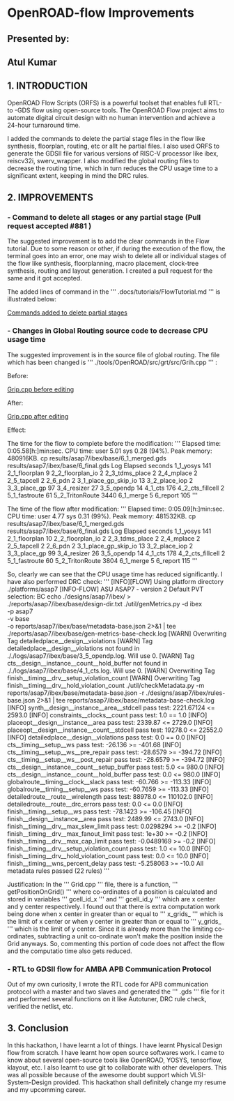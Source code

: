 # OpenROAD-flow Improvements

## Presented by: 
## Atul Kumar 

## 1. INTRODUCTION

OpenROAD Flow Scripts (ORFS) is a powerful toolset that enables full RTL-to -GDS flow using open-source tools. The OpenROAD Flow project aims to automate digital circuit design with no human intervention and achieve a 24-hour turnaround time.

I added the commands to delete the partial stage files in the flow like synthesis, floorplan, routing, etc or allt he partial files. I also used ORFS to generate the GDSII file for various versions of RISC-V processor like ibex, reiscv32i, swerv_wrapper. I also modified the global routing files to decrease the routing time, which in turn reduces the CPU usage time to a significant extent, keeping in mind the DRC rules. 

## 2. IMPROVEMENTS

### - Command to delete all stages or any partial stage (Pull request accepted #881 )

The suggested improvement is to add the clear commands in the Flow tutorial. Due to some reason or other, if during the execution of the flow, the terminal goes into an error, one may wish to delete all or individual stages of the flow like synthesis, floorplanning, macro placement, clock-tree synthesis, routing and layout generation. I created a pull request for the same and it got accepted.

The added lines of command in the ''' .docs/tutorials/FlowTutorial.md ''' is illustrated below:

[Commands added to delete partial stages](images/command.png)

### - Changes in Global Routing source code to decrease CPU usage time 

The suggested improvement is in the source file of global routing. The file which has been changed is ''' ./tools/OpenROAD/src/grt/src/Grih.cpp ''' :

Before: 

[Grip.cpp before editing](images/before.png)

After:

[Grip.cpp after editing](images/after.png)

Effect: 

The time for the flow to complete before the modification:
'''
Elapsed time: 0:05.58[h:]min:sec. CPU time: user 5.01 sys 0.28 (94%). Peak memory: 480916KB.
cp results/asap7/ibex/base/6_1_merged.gds results/asap7/ibex/base/6_final.gds
Log                   	Elapsed seconds
1_1_yosys                    	141
2_1_floorplan                  	9
2_2_floorplan_io               	2
2_3_tdms_place                 	2
2_4_mplace                     	2
2_5_tapcell                    	2
2_6_pdn                        	2
3_1_place_gp_skip_io          	13
3_2_place_iop                  	2
3_3_place_gp                  	97
3_4_resizer                   	27
3_5_opendp                    	14
4_1_cts                      	176
4_2_cts_fillcell               	2
5_1_fastroute                 	61
5_2_TritonRoute             	3440
6_1_merge                      	5
6_report                     	105
'''

The time of the flow after modification:
'''
Elapsed time: 0:05.09[h:]min:sec. CPU time: user 4.77 sys 0.31 (99%). Peak memory: 481532KB.
cp results/asap7/ibex/base/6_1_merged.gds results/asap7/ibex/base/6_final.gds
Log                   	Elapsed seconds
1_1_yosys                    	141
2_1_floorplan                 	10
2_2_floorplan_io               	2
2_3_tdms_place                 	2
2_4_mplace                     	2
2_5_tapcell                    	2
2_6_pdn                        	2
3_1_place_gp_skip_io          	13
3_2_place_iop                  	2
3_3_place_gp                  	99
3_4_resizer                   	26
3_5_opendp                    	14
4_1_cts                      	178
4_2_cts_fillcell               	2
5_1_fastroute                 	60
5_2_TritonRoute             	3804
6_1_merge                      	5
6_report                     	115
'''

So, clearly we can see that the CPU usage time has reduced significantly. 
I have also performed DRC check:
'''
[INFO][FLOW] Using platform directory ./platforms/asap7
[INFO-FLOW] ASU ASAP7 - version 2
Default PVT selection: BC
echo ./designs/asap7/ibex/ > ./reports/asap7/ibex/base/design-dir.txt
./util/genMetrics.py -d ibex \
	-p asap7 \
	-v base \
	-o reports/asap7/ibex/base/metadata-base.json 2>&1 | tee ./reports/asap7/ibex/base/gen-metrics-base-check.log
[WARN] Overwriting Tag detailedplace__design__violations
[WARN] Tag detailedplace__design__violations not found in ././logs/asap7/ibex/base/3_5_opendp.log. Will use 0.
[WARN] Tag cts__design__instance__count__hold_buffer not found in ././logs/asap7/ibex/base/4_1_cts.log. Will use 0.
[WARN] Overwriting Tag finish__timing__drv__setup_violation_count
[WARN] Overwriting Tag finish__timing__drv__hold_violation_count
./util/checkMetadata.py -m reports/asap7/ibex/base/metadata-base.json -r ./designs/asap7/ibex/rules-base.json 2>&1 | tee reports/asap7/ibex/base/metadata-base-check.log
[INFO] synth__design__instance__area__stdcell pass test: 2221.67124 <= 2593.0
[INFO] constraints__clocks__count pass test: 1.0 == 1.0
[INFO] placeopt__design__instance__area pass test: 2339.87 <= 2729.0
[INFO] placeopt__design__instance__count__stdcell pass test: 19278.0 <= 22552.0
[INFO] detailedplace__design__violations pass test: 0.0 == 0.0
[INFO] cts__timing__setup__ws pass test: -26.136 >= -401.68
[INFO] cts__timing__setup__ws__pre_repair pass test: -28.6579 >= -394.72
[INFO] cts__timing__setup__ws__post_repair pass test: -28.6579 >= -394.72
[INFO] cts__design__instance__count__setup_buffer pass test: 5.0 <= 980.0
[INFO] cts__design__instance__count__hold_buffer pass test: 0.0 <= 980.0
[INFO] globalroute__timing__clock__slack pass test: -60.766 >= -113.33
[INFO] globalroute__timing__setup__ws pass test: -60.7659 >= -113.33
[INFO] detailedroute__route__wirelength pass test: 88978.0 <= 110102.0
[INFO] detailedroute__route__drc_errors pass test: 0.0 <= 0.0
[INFO] finish__timing__setup__ws pass test: -78.1423 >= -106.45
[INFO] finish__design__instance__area pass test: 2489.99 <= 2743.0
[INFO] finish__timing__drv__max_slew_limit pass test: 0.0298294 >= -0.2
[INFO] finish__timing__drv__max_fanout_limit pass test: 1e+30 >= -0.2
[INFO] finish__timing__drv__max_cap_limit pass test: -0.0489169 >= -0.2
[INFO] finish__timing__drv__setup_violation_count pass test: 1.0 <= 10.0
[INFO] finish__timing__drv__hold_violation_count pass test: 0.0 <= 10.0
[INFO] finish__timing__wns_percent_delay pass test: -5.258063 >= -10.0
All metadata rules passed (22 rules)
'''

Justification: 
In the ''' Grid.cpp ''' file, there is a function, ''' getPositionOnGrid() ''' where co-ordinates of a position is calculated and stored in variables ''' gcell_id_x ''' and ''' gcell_id_y ''' which are x center and y center respectively. I found out that there is extra computation work being done when x center in greater than or equal to ''' x_grids_ ''' which is the limit of x center or when y center in greater than or equal to ''' y_grids_ ''' which is the limit of y center. Since it is already more than the limiting co-ordinates, subtracting a unit co-ordinate won't make the position inside the Grid anyways. So, commenting this portion of code does not affect the flow and the computatio time also gets reduced.

### - RTL to GDSII flow for AMBA APB Communication Protocol 

Out of my own curiosity, I wrote the RTL code for APB communication protocol with a master and two slaves and generated the ''' .gds ''' file for it and performed several functions on it like Autotuner, DRC rule check, verified the netlist, etc.



## 3. Conclusion

In this hackathon, I have learnt a lot of things. I have learnt Physical Design flow from scratch. I have learnt how open source softwares work. I came to know about several open-source tools like OpenROAD, YOSYS, tensorflow, klayout, etc. I also learnt to use git to collaborate with other developers. This was all possible because of the awesome doubt support which VLSI-System-Design provided. This hackathon shall definitely change my resume and my upcomming career.







